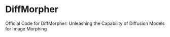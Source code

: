 # DiffMorpher
Official Code for DiffMorpher: Unleashing the Capability of Diffusion Models for Image Morphing
